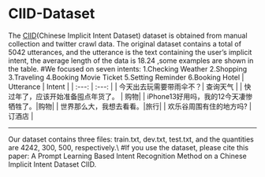 # CIID-Dataset
The [CIID](https://drive.google.com/drive/folders/145BcOuaRmCtE_UThwHOirQPTPHN4qlYn)(Chinese Implicit Intent Dataset) dataset is obtained from manual collection and twitter crawl data. The original dataset contains a total of 5042 utterances, and the utterance is the text containing the user’s implicit intent, the average length of the data is 18.24 ,some examples are shown in the table.
#We focused on seven intents:
1.Checking Weather
2.Shopping 
3.Traveling
4.Booking Movie Ticket
5.Setting Reminder
6.Booking Hotel
| Utterance | Intent |
| :---: | :---: |
| 今天出去玩需要带雨伞不？| 查询天气 |
| 快过年了，应该开始准备囤点年货了。 | 购物|
| iPhone13好用吗，我的12今天凄惨牺牲了。|购物|
| 世界那么大，我想去看看。|旅行|
| 欢乐谷周围有住的地方吗? | 订酒店 |
***
Our dataset contains three files: train.txt, dev.txt, test.txt, and the quantities are 4242, 300, 500, respectively.\ #If you use the dataset, please cite this paper: A Prompt Learning Based Intent Recognition Method on a Chinese Implicit Intent Dataset CIID. 
